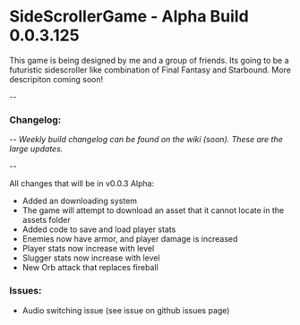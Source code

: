 # SideScrollerGame - Alpha Build 0.0.3.125

This game is being designed by me and a group of friends. Its going to be a futuristic sidescroller like combination of Final Fantasy and Starbound. More descripiton coming soon!


--

### Changelog: 

--
*Weekly build changelog can be found on the wiki (soon). These are the large updates.*

--

All changes that will be in v0.0.3 Alpha:
- Added an downloading system
- The game will attempt to download an asset that it cannot locate in the assets folder
- Added code to save and load player stats
- Enemies now have armor, and player damage is increased
- Player stats now increase with level
- Slugger stats now increase with level
- New Orb attack that replaces fireball

### Issues:
- Audio switching issue (see issue on github issues page)